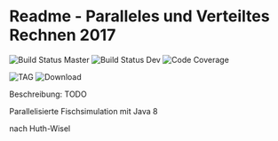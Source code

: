 # Readme - Paralleles und Verteiltes Rechnen 2017

![Build Status Master](https://img.shields.io/travis/Gemba69/PVR.svg)
![Build Status Dev](https://img.shields.io/travis/Gemba69/PVR/dev.svg)
![Code Coverage](https://img.shields.io/codecov/c/github/codecov/Gemba69/PVR.svg)

![TAG](https://img.shields.io/github/tag/strongloop/Gemba69/PVR.svg)
![Download](https://img.shields.io/packagecontrol/dt/Gemba69/PVR.svg)

Beschreibung: TODO

Parallelisierte Fischsimulation mit Java 8

nach Huth-Wisel
